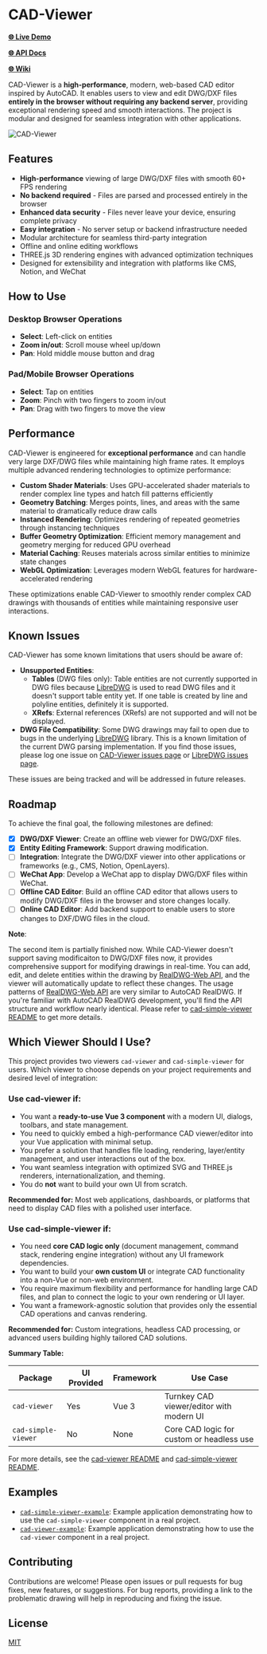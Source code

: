 # CAD-Viewer

[**🌐 Live Demo**](https://mlightcad.gitlab.io/cad-viewer/)

[**🌐 API Docs**](https://mlightcad.gitlab.io/cad-viewer/docs/)

[**🌐 Wiki**](https://mlightcad.gitlab.io/cad-viewer/wiki/)

CAD-Viewer is a **high-performance**, modern, web-based CAD editor inspired by AutoCAD. It enables users to view and edit DWG/DXF files **entirely in the browser without requiring any backend server**, providing exceptional rendering speed and smooth interactions. The project is modular and designed for seamless integration with other applications.

![CAD-Viewer](./assets/dwg-viewer.jpg)

## Features

- **High-performance** viewing of large DWG/DXF files with smooth 60+ FPS rendering
- **No backend required** - Files are parsed and processed entirely in the browser
- **Enhanced data security** - Files never leave your device, ensuring complete privacy
- **Easy integration** - No server setup or backend infrastructure needed
- Modular architecture for seamless third-party integration
- Offline and online editing workflows
- THREE.js 3D rendering engines with advanced optimization techniques
- Designed for extensibility and integration with platforms like CMS, Notion, and WeChat

## How to Use

### Desktop Browser Operations
- **Select**: Left-click on entities
- **Zoom in/out**: Scroll mouse wheel up/down
- **Pan**: Hold middle mouse button and drag

### Pad/Mobile Browser Operations
- **Select**: Tap on entities
- **Zoom**: Pinch with two fingers to zoom in/out
- **Pan**: Drag with two fingers to move the view

## Performance

CAD-Viewer is engineered for **exceptional performance** and can handle very large DXF/DWG files while maintaining high frame rates. It employs multiple advanced rendering technologies to optimize performance:

- **Custom Shader Materials**: Uses GPU-accelerated shader materials to render complex line types and hatch fill patterns efficiently
- **Geometry Batching**: Merges points, lines, and areas with the same material to dramatically reduce draw calls
- **Instanced Rendering**: Optimizes rendering of repeated geometries through instancing techniques
- **Buffer Geometry Optimization**: Efficient memory management and geometry merging for reduced GPU overhead
- **Material Caching**: Reuses materials across similar entities to minimize state changes
- **WebGL Optimization**: Leverages modern WebGL features for hardware-accelerated rendering

These optimizations enable CAD-Viewer to smoothly render complex CAD drawings with thousands of entities while maintaining responsive user interactions.

## Known Issues

CAD-Viewer has some known limitations that users should be aware of:

- **Unsupported Entities**: 
  - **Tables** (DWG files only): Table entities are not currently supported in DWG files because [LibreDWG](https://github.com/LibreDWG/libredwg) is used to read DWG files and it doesn't support table entity yet. If one table is created by line and polyline entities, definitely it is supported.
  - **XRefs**: External references (XRefs) are not supported and will not be displayed.
- **DWG File Compatibility**: Some DWG drawings may fail to open due to bugs in the underlying [LibreDWG](https://github.com/LibreDWG/libredwg) library. This is a known limitation of the current DWG parsing implementation. If you find those issues, please log one issue on [CAD-Viewer issues page](https://gitlab.com/mlightcad/cad-viewer/-/issues) or [LibreDWG issues page](https://github.com/LibreDWG/libredwg/issues).

These issues are being tracked and will be addressed in future releases.

## Roadmap

To achieve the final goal, the following milestones are defined:

- [x] **DWG/DXF Viewer**: Create an offline web viewer for DWG/DXF files.
- [x] **Entity Editing Framework**: Support drawing modification.
- [ ] **Integration**: Integrate the DWG/DXF viewer into other applications or frameworks (e.g., CMS, Notion, OpenLayers).
- [ ] **WeChat App**: Develop a WeChat app to display DWG/DXF files within WeChat.
- [ ] **Offline CAD Editor**: Build an offline CAD editor that allows users to modify DWG/DXF files in the browser and store changes locally.
- [ ] **Online CAD Editor**: Add backend support to enable users to store changes to DXF/DWG files in the cloud.

**Note**: 

The second item is partially finished now. While CAD-Viewer doesn't support saving modificaiton to DWG/DXF files now, it provides comprehensive support for modifying drawings in real-time. You can add, edit, and delete entities within the drawing by [RealDWG-Web API](https://mlightcad.gitlab.io/realdwg-web/), and the viewer will automatically update to reflect these changes. The usage patterns of [RealDWG-Web API](https://mlightcad.gitlab.io/realdwg-web/) are very similar to AutoCAD RealDWG. If you're familiar with AutoCAD RealDWG development, you'll find the API structure and workflow nearly identical. Please refer to [cad-simple-viewer README](packages/cad-simple-viewer/README.md) to get more details.

## Which Viewer Should I Use?

This project provides two viewers `cad-viewer` and `cad-simple-viewer` for users. Which viewer to choose depends on your project requirements and desired level of integration:

### Use **cad-viewer** if:
- You want a **ready-to-use Vue 3 component** with a modern UI, dialogs, toolbars, and state management.
- You need to quickly embed a high-performance CAD viewer/editor into your Vue application with minimal setup.
- You prefer a solution that handles file loading, rendering, layer/entity management, and user interactions out of the box.
- You want seamless integration with optimized SVG and THREE.js renderers, internationalization, and theming.
- You do **not** want to build your own UI from scratch.

**Recommended for:** Most web applications, dashboards, or platforms that need to display CAD files with a polished user interface.

### Use **cad-simple-viewer** if:
- You need **core CAD logic only** (document management, command stack, rendering engine integration) without any UI framework dependencies.
- You want to build your **own custom UI** or integrate CAD functionality into a non-Vue or non-web environment.
- You require maximum flexibility and performance for handling large CAD files, and plan to connect the logic to your own rendering or UI layer.
- You want a framework-agnostic solution that provides only the essential CAD operations and canvas rendering.

**Recommended for:** Custom integrations, headless CAD processing, or advanced users building highly tailored CAD solutions.

**Summary Table:**

| Package             | UI Provided | Framework | Use Case                                      |
|---------------------|-------------|-----------|-----------------------------------------------|
| `cad-viewer`        | Yes         | Vue 3     | Turnkey CAD viewer/editor with modern UI       |
| `cad-simple-viewer` | No          | None      | Core CAD logic for custom or headless use      |

For more details, see the [cad-viewer README](packages/cad-viewer/README.md) and [cad-simple-viewer README](packages/cad-simple-viewer/README.md).

## Examples

- [`cad-simple-viewer-example`](https://gitlab.com/mlightcad/cad-simple-viewer-example): Example application demonstrating how to use the `cad-simple-viewer` component in a real project.
- [`cad-viewer-example`](https://gitlab.com/mlightcad/cad-viewer-example): Example application demonstrating how to use the `cad-viewer` component in a real project.

## Contributing

Contributions are welcome! Please open issues or pull requests for bug fixes, new features, or suggestions. For bug reports, providing a link to the problematic drawing will help in reproducing and fixing the issue.

## License

[MIT](LICENSE)

